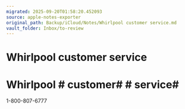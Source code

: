 ```yaml
---
migrated: 2025-09-20T01:58:20.452093
source: apple-notes-exporter
original_path: Backup/iCloud/Notes/Whirlpool customer service.md
vault_folder: Inbox/to-review
---
```

# Whirlpool customer service

# Whirlpool # customer#  # service#  

1-800-807-6777
